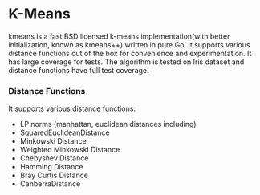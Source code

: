 K-Means
===
kmeans is a fast BSD licensed k-means implementation(with better initialization, 
known as kmeans++) written in pure Go. It supports various distance functions out
of the box for convenience and experimentation. It has large coverage for tests.
The algorithm is tested on Iris dataset and distance functions have full test coverage.


### Distance Functions
It supports various distance functions:

- LP norms (manhattan, euclidean distances including)
- SquaredEuclideanDistance
- Minkowski Distance
- Weighted Minkowski Distance
- Chebyshev Distance
- Hamming Distance
- Bray Curtis Distance
- CanberraDistance
